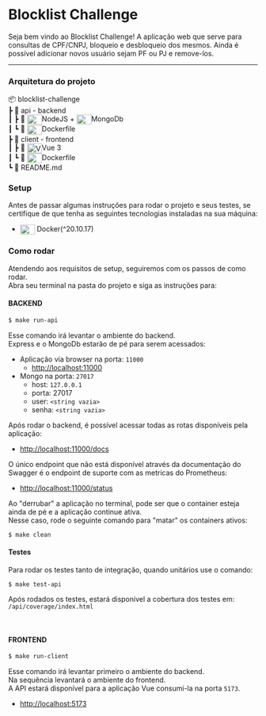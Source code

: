 # Blocklist Challenge

Seja bem vindo ao Blocklist Challenge!
A aplicação web que serve para consultas de CPF/CNPJ, bloqueio e desbloqueio dos mesmos.
Ainda é possível adicionar novos usuário sejam PF ou PJ e remove-los.

---

### Arquitetura do projeto

📦 blocklist-challenge<br>
┣ 📂 api - backend<br>
┃ ┣ 📄 <img align="center" alt="NodeJS" height="20" width="30" src="https://github.com/leoncarey/devicon/blob/master/icons/nodejs/nodejs-original.svg" />NodeJS + <img align="center" alt="MongoDb" height="20" width="30" src="https://github.com/leoncarey/devicon/blob/master/icons/mongodb/mongodb-original.svg" />MongoDb<br>
┃ ┗ 📄 <img align="center" alt="Docker" height="20" width="30" src="https://github.com/leoncarey/devicon/blob/master/icons/docker/docker-plain.svg" />Dockerfile<br>
┣ 📂 client - frontend<br>
┃ ┣ 📄 <img align="center" alt="Vue 3" height="20" width="30" src="https://github.com/leoncarey/devicon/blob/master/icons/vuejs/vuejs-original.svg" />Vue 3<br>
┃ ┗ 📄 <img align="center" alt="Docker" height="20" width="30" src="https://github.com/leoncarey/devicon/blob/master/icons/docker/docker-plain.svg" />Dockerfile<br>
┗ 📄 README.md


### Setup
Antes de passar algumas instruções para rodar o projeto e seus testes,
se certifique de que tenha as seguintes tecnologias instaladas na sua máquina:

- <img align="center" alt="Docker" height="20" width="30" src="https://github.com/leoncarey/devicon/blob/master/icons/docker/docker-plain.svg" /> Docker(^20.10.17)


### Como rodar
Atendendo aos requisitos de setup, seguiremos com os passos de como rodar.<br>
Abra seu terminal na pasta do projeto e siga as instruções para:

#### BACKEND
```bash
$ make run-api
```

Esse comando irá levantar o ambiente do backend.<br>
Express e o MongoDb estarão de pé para serem acessados:
- Aplicação via browser na porta: `11000`
  - <a href="http://localhost:11000" target="_blank">http://localhost:11000</a>
- Mongo na porta: `27017`
  - host: `127.0.0.1`
  - porta: 27017
  - user: `<string vazia>`
  - senha: `<string vazia>`

Após rodar o backend, é possível acessar todas as rotas disponíveis pela aplicação:
- <a href="http://localhost:11000/docs" target="_blank">http://localhost:11000/docs</a>

O único endpoint que não está disponível através da documentação do Swagger é o endpoint de suporte com as metricas do Prometheus:
- <a href="http://localhost:11000/status" target="_blank">http://localhost:11000/status</a>

Ao "derrubar" a aplicação no terminal, pode ser que o container esteja ainda de pé e a aplicação continue ativa.<br>
Nesse caso, rode o seguinte comando para "matar" os containers ativos:

```
$ make clean
```

#### Testes
Para rodar os testes tanto de integração, quando unitários use o comando:

```
$ make test-api
```

Após rodados os testes, estará disponivel a cobertura dos testes em: `/api/coverage/index.html`

<br>


#### FRONTEND
```bash
$ make run-client
```

Esse comando irá levantar primeiro o ambiente do backend.<br>
Na sequência levantará o ambiente do frontend.<br>
A API estará disponível para a aplicação Vue consumi-la na porta `5173`.

- <a href="http://localhost:5173" target="_blank">http://localhost:5173</a>
